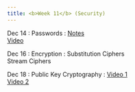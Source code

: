```yaml
---
title: <b>Week 11</b> (Security)
---
```


Dec 14
: Passwords
    : [Notes](/11102-f25/lessons/passwords/)<br>
      [Video](https://www.youtube.com/watch?v=qgpsIBLvrGY&ab_channel=StudyingWithAlex)


Dec 16
: Encryption
    : Substitution Ciphers<br>
      Stream Ciphers

Dec 18
: Public Key Cryptography
    : [Video 1](https://www.youtube.com/watch?v=GSIDS_lvRv4&ab_channel=Computerphile)<br>
      [Video 2](https://www.youtube.com/watch?v=_zyKvPvh808&ab_channel=PracticalNetworking)
